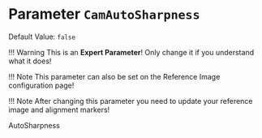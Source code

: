 # Parameter `CamAutoSharpness`
Default Value: `false`

!!! Warning
    This is an **Expert Parameter**! Only change it if you understand what it does!
      
!!! Note
    This parameter can also be set on the Reference Image configuration page!

!!! Note
    After changing this parameter you need to update your reference image and alignment markers!
	
AutoSharpness	

